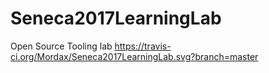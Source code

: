 # Seneca2017LearningLab
Open Source Tooling lab
https://travis-ci.org/Mordax/Seneca2017LearningLab.svg?branch=master
